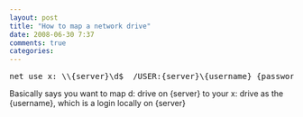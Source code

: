 ```yaml
---
layout: post
title: "How to map a network drive"
date: 2008-06-30 7:37
comments: true
categories: 
---
```


<pre>
net use x: \\{server}\d$  /USER:{server}\{username} {password}
</pre>

<p>Basically says you want to map d: drive on {server} to your x: drive as the {username}, which is a login locally on {server}</p>
